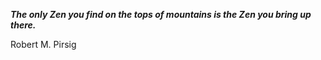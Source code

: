 _**The only Zen you find on the tops of mountains is the Zen you bring up there.**_

Robert M. Pirsig